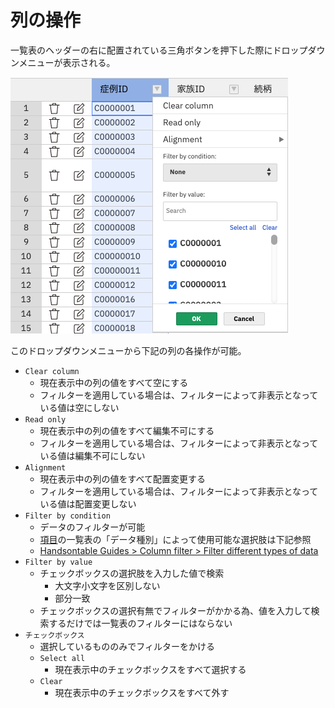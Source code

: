 # 列の操作

一覧表のヘッダーの右に配置されている三角ボタンを押下した際にドロップダウンメニューが表示される。

![列の操作のスクリーンショット](../../assets/images/cases_operation_column.png)

このドロップダウンメニューから下記の列の各操作が可能。

- `Clear column`
    - 現在表示中の列の値をすべて空にする
    - フィルターを適用している場合は、フィルターによって非表示となっている値は空にしない
- `Read only`
    - 現在表示中の列の値をすべて編集不可にする
    - フィルターを適用している場合は、フィルターによって非表示となっている値は編集不可にしない
- `Alignment`
    - 現在表示中の列の値をすべて配置変更する
    - フィルターを適用している場合は、フィルターによって非表示となっている値は配置変更しない
- `Filter by condition`
    - データのフィルターが可能
    - [項目](../../items)の一覧表の「データ種別」によって使用可能な選択肢は下記参照
    - [Handsontable Guides > Column filter > Filter different types of data](https://handsontable.com/docs/14.6/javascript-data-grid/column-filter/#filter-different-types-of-data)
- `Filter by value`
    - チェックボックスの選択肢を入力した値で検索
        - 大文字小文字を区別しない
        - 部分一致
    - チェックボックスの選択有無でフィルターがかかる為、値を入力して検索するだけでは一覧表のフィルターにはならない
- `チェックボックス`
    - 選択しているもののみでフィルターをかける
    - `Select all`
        - 現在表示中のチェックボックスをすべて選択する
    - `Clear`
        - 現在表示中のチェックボックスをすべて外す